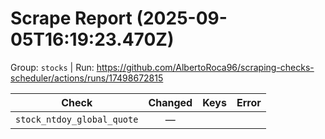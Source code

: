 # Scrape Report (2025-09-05T16:19:23.470Z)

Group: `stocks`  |  Run: https://github.com/AlbertoRoca96/scraping-checks-scheduler/actions/runs/17498672815

| Check | Changed | Keys | Error |
|---|:---:|:--|:--|
| `stock_ntdoy_global_quote` | — |  |  |
